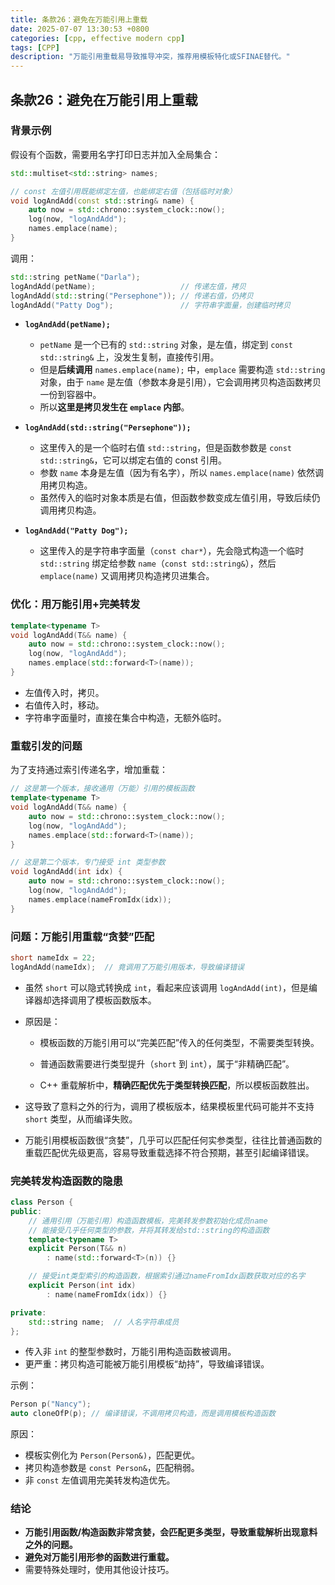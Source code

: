 ```yaml
---
title: 条款26：避免在万能引用上重载
date: 2025-07-07 13:30:53 +0800
categories: [cpp, effective modern cpp]
tags: [CPP]
description: "万能引用重载易导致推导冲突，推荐用模板特化或SFINAE替代。"
---
```

## 条款26：避免在万能引用上重载

### 背景示例

假设有个函数，需要用名字打印日志并加入全局集合：

```cpp
std::multiset<std::string> names;

// const 左值引用既能绑定左值，也能绑定右值（包括临时对象）
void logAndAdd(const std::string& name) {
    auto now = std::chrono::system_clock::now();
    log(now, "logAndAdd");
    names.emplace(name);
}
```

调用：

```cpp
std::string petName("Darla");
logAndAdd(petName);                   // 传递左值，拷贝
logAndAdd(std::string("Persephone")); // 传递右值，仍拷贝
logAndAdd("Patty Dog");               // 字符串字面量，创建临时拷贝
```

- **`logAndAdd(petName);`**
  - `petName` 是一个已有的 `std::string` 对象，是左值，绑定到 `const std::string&` 上，没发生复制，直接传引用。
  - 但是**后续调用** `names.emplace(name);` 中，`emplace` 需要构造 `std::string` 对象，由于 `name` 是左值（参数本身是引用），它会调用拷贝构造函数拷贝一份到容器中。
  - 所以**这里是拷贝发生在 `emplace` 内部**。

- **`logAndAdd(std::string("Persephone"));`**
  - 这里传入的是一个临时右值 `std::string`，但是函数参数是 `const std::string&`，它可以绑定右值的 const 引用。
  - 参数 `name` 本身是左值（因为有名字），所以 `names.emplace(name)` 依然调用拷贝构造。
  - 虽然传入的临时对象本质是右值，但函数参数变成左值引用，导致后续仍调用拷贝构造。

- **`logAndAdd("Patty Dog");`**
  - 这里传入的是字符串字面量（`const char*`），先会隐式构造一个临时 `std::string` 绑定给参数 `name`（`const std::string&`），然后 `emplace(name)` 又调用拷贝构造拷贝进集合。

### 优化：用万能引用+完美转发

```cpp
template<typename T>
void logAndAdd(T&& name) {
    auto now = std::chrono::system_clock::now();
    log(now, "logAndAdd");
    names.emplace(std::forward<T>(name));
}
```

- 左值传入时，拷贝。
- 右值传入时，移动。
- 字符串字面量时，直接在集合中构造，无额外临时。

### 重载引发的问题

为了支持通过索引传递名字，增加重载：

```cpp
// 这是第一个版本，接收通用（万能）引用的模板函数
template<typename T>
void logAndAdd(T&& name) {
    auto now = std::chrono::system_clock::now();
    log(now, "logAndAdd");
    names.emplace(std::forward<T>(name));
}

// 这是第二个版本，专门接受 int 类型参数
void logAndAdd(int idx) {
    auto now = std::chrono::system_clock::now();
    log(now, "logAndAdd");
    names.emplace(nameFromIdx(idx));
}
```

### 问题：万能引用重载“贪婪”匹配

```cpp
short nameIdx = 22;
logAndAdd(nameIdx);  // 竟调用了万能引用版本，导致编译错误
```

- 虽然 `short` 可以隐式转换成 `int`，看起来应该调用 `logAndAdd(int)`，但是编译器却选择调用了模板函数版本。

- 原因是：

  - 模板函数的万能引用可以“完美匹配”传入的任何类型，不需要类型转换。

  - 普通函数需要进行类型提升（`short` 到 `int`），属于“非精确匹配”。

  - C++ 重载解析中，**精确匹配优先于类型转换匹配**，所以模板函数胜出。

- 这导致了意料之外的行为，调用了模板版本，结果模板里代码可能并不支持 `short` 类型，从而编译失败。

- 万能引用模板函数很“贪婪”，几乎可以匹配任何实参类型，往往比普通函数的重载匹配优先级更高，容易导致重载选择不符合预期，甚至引起编译错误。

### 完美转发构造函数的隐患

```cpp
class Person {
public:
    // 通用引用（万能引用）构造函数模板，完美转发参数初始化成员name
    // 能接受几乎任何类型的参数，并将其转发给std::string的构造函数
    template<typename T>
    explicit Person(T&& n) 
        : name(std::forward<T>(n)) {}

    // 接受int类型索引的构造函数，根据索引通过nameFromIdx函数获取对应的名字
    explicit Person(int idx) 
        : name(nameFromIdx(idx)) {}

private:
    std::string name;  // 人名字符串成员
};
```

- 传入非 `int` 的整型参数时，万能引用构造函数被调用。
- 更严重：拷贝构造可能被万能引用模板“劫持”，导致编译错误。

示例：

```cpp
Person p("Nancy");
auto cloneOfP(p); // 编译错误，不调用拷贝构造，而是调用模板构造函数
```

原因：

- 模板实例化为 `Person(Person&)`，匹配更优。
- 拷贝构造参数是 `const Person&`，匹配稍弱。
- 非 `const` 左值调用完美转发构造优先。

### 结论

- **万能引用函数/构造函数非常贪婪，会匹配更多类型，导致重载解析出现意料之外的问题。**
- **避免对万能引用形参的函数进行重载。**
- 需要特殊处理时，使用其他设计技巧。
